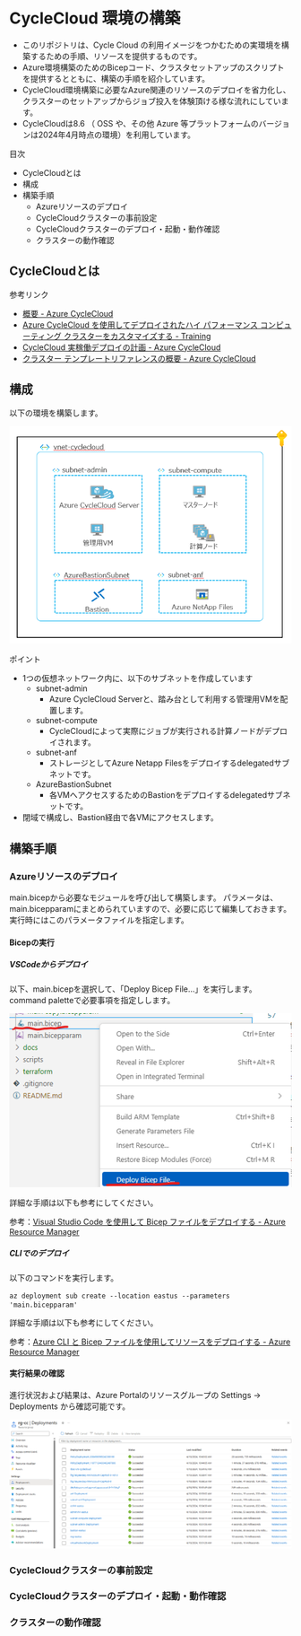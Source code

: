 # CycleCloud 環境の構築

+ このリポジトリは、Cycle Cloud の利用イメージをつかむための実環境を構築するための手順、リソースを提供するものです。
+ Azure環境構築のためのBicepコード、クラスタセットアップのスクリプトを提供するとともに、構築の手順を紹介しています。
+ CycleCloud環境構築に必要なAzure関連のリソースのデプロイを省力化し、クラスターのセットアップからジョブ投入を体験頂ける様な流れにしています。
+ CycleCloudは8.6 （ OSS や、その他 Azure 等プラットフォームのバージョンは2024年4月時点の環境）を利用しています。

目次
- CycleCloudとは
- 構成
- 構築手順
  - Azureリソースのデプロイ
  - CycleCloudクラスターの事前設定
  - CycleCloudクラスターのデプロイ・起動・動作確認
  - クラスターの動作確認 

## CycleCloudとは


参考リンク
- [概要 - Azure CycleCloud](https://learn.microsoft.com/ja-jp/azure/cyclecloud/overview?view=cyclecloud-8)
- [Azure CycleCloud を使用してデプロイされたハイ パフォーマンス コンピューティング クラスターをカスタマイズする - Training](https://learn.microsoft.com/ja-jp/training/modules/customize-clusters-azure-cyclecloud/)
- [CycleCloud 実稼働デプロイの計画 - Azure CycleCloud](https://learn.microsoft.com/ja-jp/azure/cyclecloud/how-to/plan-prod-deployment?view=cyclecloud-8)
- [クラスター テンプレートリファレンスの概要 - Azure CycleCloud](https://learn.microsoft.com/ja-jp/azure/cyclecloud/cluster-references/cluster-template-reference?view=cyclecloud-8)

## 構成

以下の環境を構築します。

![構成](docs/images/cyclecloud_architecture.png)

ポイント
- 1つの仮想ネットワーク内に、以下のサブネットを作成しています
  - subnet-admin
    - Azure CycleCloud Serverと、踏み台として利用する管理用VMを配置します。
  - subnet-compute
    - CycleCloudによって実際にジョブが実行される計算ノードがデプロイされます。
  - subnet-anf
    - ストレージとしてAzure Netapp Filesをデプロイするdelegatedサブネットです。
  - AzureBastionSubnet
    - 各VMへアクセスするためのBastionをデプロイするdelegatedサブネットです。
- 閉域で構成し、Bastion経由で各VMにアクセスします。
  
## 構築手順

### Azureリソースのデプロイ

main.bicepから必要なモジュールを呼び出して構築します。
パラメータは、main.bicepparamにまとめられていますので、必要に応じて編集しておきます。実行時にはこのパラメータファイルを指定します。

#### Bicepの実行

##### VSCodeからデプロイ

以下、main.bicepを選択して、「Deploy Bicep File...」を実行します。
command paletteで必要事項を指定しします。

![VSCodeからのデプロイ](docs/images/vscode_deploy.png)

詳細な手順は以下も参考にしてください。

参考：[Visual Studio Code を使用して Bicep ファイルをデプロイする - Azure Resource Manager](https://learn.microsoft.com/ja-jp/azure/azure-resource-manager/bicep/deploy-vscode)


##### CLIでのデプロイ

以下のコマンドを実行します。
```
az deployment sub create --location eastus --parameters 'main.bicepparam'
```

詳細な手順は以下も参考にしてください。

参考：[Azure CLI と Bicep ファイルを使用してリソースをデプロイする - Azure Resource Manager](https://learn.microsoft.com/ja-jp/azure/azure-resource-manager/bicep/deploy-cli)

#### 実行結果の確認

進行状況および結果は、Azure Portalのリソースグループの Settings → Deployments から確認可能です。

![実行結果](docs/images/deployment_status.png)


### CycleCloudクラスターの事前設定


### CycleCloudクラスターのデプロイ・起動・動作確認



### クラスターの動作確認 